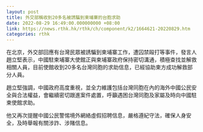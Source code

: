 ```yaml
---
layout: post
title: 外交部稱收到20多名被誘騙到柬埔寨的台胞求助
date: 2022-08-29 16:49:00.000000000 +08:00
link: https://news.rthk.hk/rthk/ch/component/k2/1664621-20220829.htm
categories: rthk
---
```


在北京，外交部回應有台灣民眾被誘騙到柬埔寨工作，遭囚禁毆打等事件，發言人趙立堅表示，中國駐柬埔寨大使館正與柬埔寨政府保持密切溝通，積極查找並解救相關人員，目前使館收到20多名台灣同胞的求助信息，已經協助柬方成功解救部分人員。

趙立堅強調，中國政府高度重視，並全力維護包括台灣同胞在內的海外中國公民安全與合法權益，會繼續密切跟進案件處置，呼籲遇困台灣同胞及家屬及時向中國駐柬使館求助。

他又再次提醒中國公民警惕境外網絡虛假招聘信息，嚴格遵紀守法，確保人身安全，及時舉報有關涉詐、涉賭信息。
